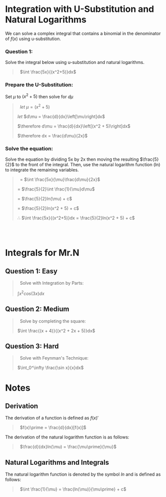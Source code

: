 <script type="text/javascript" src="http://cdn.mathjax.org/mathjax/latest/MathJax.js?config=TeX-AMS-MML_HTMLorMML"></script>
<script type="text/x-mathjax-config">
  MathJax.Hub.Config({ tex2jax: {inlineMath: [['$', '$']]}, messageStyle: "none" });
</script>

# Integration with U-Substitution and Natural Logarithms
We can solve a complex integral that contains a binomial in the denominator of $f(x)$ using u-substitution.

### **Question 1:**
Solve the integral below using u-substitution and natural logarithms.
> ‏‏‎ ‎
> $\int \frac{5x}{(x^2+5)}dx$
> ‏‏‎ ‎

### **Prepare the U-Substitution:**
Set $\mu$ to $(x^2 + 5)$ then solve for $d\mu$
> ‏‏‎ ‎
> $let$ $\mu = (x^2 + 5)$
>
> $let$ $d\mu = \frac{d}{dx}\left[\mu\right]dx$
>
> $\therefore d\mu = \frac{d}{dx}\left[(x^2 + 5)\right]dx$
>
> $\therefore dx = \frac{d\mu}{2x}$
> ‏‏‎ ‎


### **Solve the equation:**
Solve the equation by dividing 5x by 2x then moving the resulting $\frac{5}{2}$ to the front of the integral. Then, use the natural logarithm function (ln) to integrate the remaining variables.
> ‏‏‎ ‎
> = $\int \frac{5x}{\mu}\frac{d\mu}{2x}$
>
> = $\frac{5}{2}\int \frac{1}{\mu}d\mu$
>
> = $\frac{5}{2}ln(\mu) + c$
>
> = $\frac{5}{2}ln(x^2 + 5) + c$
>
> $\therefore$ $\int \frac{5x}{(x^2+5)}dx = \frac{5}{2}ln(x^2 + 5) + c$
> ‏‏‎ ‎

<br><br>


# **Integrals for Mr.N**
## **Question 1: Easy**
> ‏‏‎ ‎
> Solve with Integration by Parts:
> 
> $\int x^2cos(3x)dx$
> ‏‏‎ ‎

## **Question 2: Medium**
> ‏‏‎ ‎
> Solve by completing the square:
> 
> $\int \frac{(x + 4)}{(x^2 + 2x + 5)}dx$
> ‏‏‎ ‎

## **Question 3: Hard**
> ‏‏‎ ‎
> Solve with Feynman's Technique:
> 
> $\int_0^\infty \frac{\sin x}{x}dx$
> ‏‏‎ ‎





# **Notes**
## **Derivation**
The derivation of a function is defined as $f(x)\prime$
> ‏‏‎ ‎
> $f(x)\prime = \frac{d}{dx}[f(x)]$
> ‏‏‎ ‎

The derivation of the natural logarithm function is as follows:
> ‏‏‎ ‎
> $\frac{d}{dx}ln(\mu) = \frac{\mu\prime}{\mu}$
> ‏‏‎ ‎

## **Natural Logarithms and Integrals**
The natural logarithm function is denoted by the symbol $ln$ and is defined as follows:
> ‏‏‎ ‎
> $\int \frac{1}{\mu} = \frac{ln(\mu)}{\mu\prime} + c$
> ‏‏‎ ‎